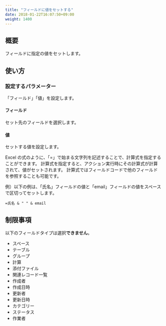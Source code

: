 ```yaml
---
title: "フィールドに値をセットする"
date: 2018-01-22T16:07:50+09:00
weight: 1400
---
```


## 概要

フィールドに指定の値をセットします。

## 使い方

### 設定するパラメーター

「フィールド」「値」を設定します。

#### フィールド

セット先のフィールドを選択します。

#### 値

セットする値を設定します。

Excel の式のように、「=」で始まる文字列を記述することで、計算式を指定することができます。
計算式を指定すると、アクション実行時にその計算式が計算されて、値がセットされます。
計算式ではフィールドコードで他のフィールドを参照することも可能です。

例）以下の例は、「氏名」フィールドの値と「email」フィールドの値をスペースで区切ってセットします。

```
=氏名 & " " & email
```

## 制限事項

以下のフィールドタイプは選択**できません**。

- スペース
- テーブル
- グループ
- 計算
- 添付ファイル
- 関連レコード一覧
- 作成者
- 作成日時
- 更新者
- 更新日時
- カテゴリー
- ステータス
- 作業者
